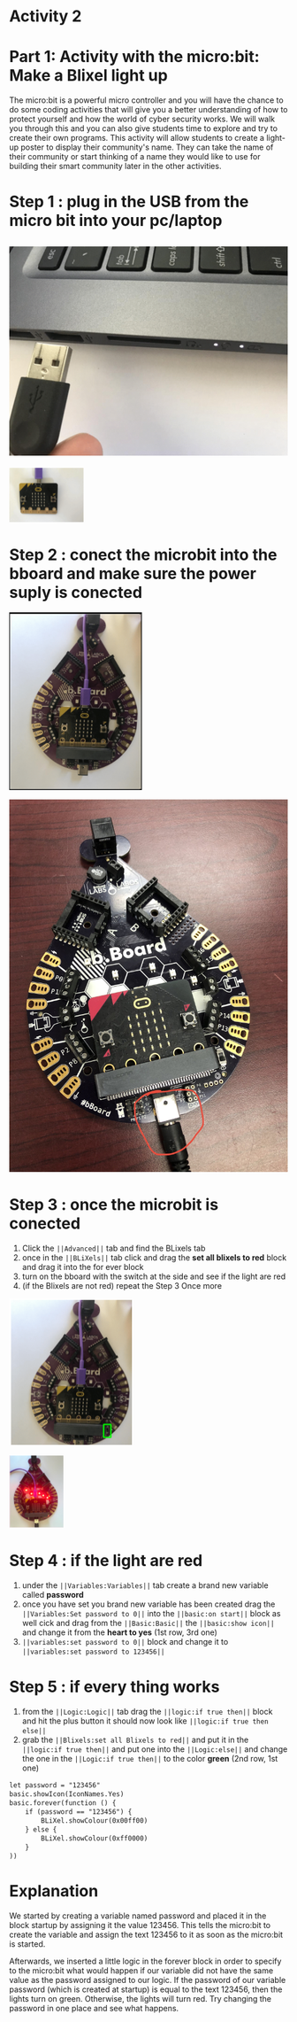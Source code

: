 # **Activity 2**
 
# Part 1: Activity with the micro:bit: Make a Blixel light up

The micro:bit is a powerful micro controller and you will have the chance to do some coding activities that will give you a better understanding of how to protect yourself and how the world of cyber security works. We will walk you through this and you can also give students time to explore and try to create their own programs. This activity will allow students to create a light-up poster to display their community's name.
They can take the name of their community or start thinking of a name they would like to use
for building their smart community later in the other activities.

# Step 1 : plug in the USB from the micro bit into your pc/laptop

<!-- https://github.com/Brilliant-Labs/bboard-tuts-cybersecurity-3/blob/master/cybersec/activity-1/connect-microbit.gif?raw=true -->
![Click](https://github.com/Brilliant-Labs/bboard-tutorials-cybersecurity-v3/blob/main/Activity_1/connect-microbit.gif?raw=true "Click")
---
<!-- https://raw.githubusercontent.com/Brilliant-Labs/bboard-tutorials-cybersecurity-v3/main/Activity_1/micro.png -->
![Click](https://raw.githubusercontent.com/Brilliant-Labs/bboard-tutorials-cybersecurity-v3/main/Activity_1/micro.png)

# Step 2 : conect the microbit into the bboard and make sure the power suply is conected
<!--https://raw.githubusercontent.com/Brilliant-Labs/bboard-tutorials-cybersecurity-v3/main/Activity_2/bborad.png -->
![Click](https://raw.githubusercontent.com/Brilliant-Labs/bboard-tutorials-cybersecurity-v3/main/Activity_2/bborad.png)

<!--https://raw.githubusercontent.com/Brilliant-Labs/bboard-tutorials-cybersecurity-v3/main/Activity_2/b.Board_power.JPG -->
![Click](https://raw.githubusercontent.com/Brilliant-Labs/bboard-tutorials-cybersecurity-v3/main/Activity_2/b.Board_power.JPG)

# Step 3 : once the microbit is conected 
1. Click the ``||Advanced||`` tab and find the BLixels tab
2. once in the ``||BLiXels||`` tab click and drag the **set all blixels to red** block and drag it into the for ever block
3. turn on the bboard with the switch at the side and see if the light are red
4. (if the Blixels are not red) repeat the Step 3 Once more

<!-- https://raw.githubusercontent.com/Brilliant-Labs/bboard-tutorials-cybersecurity-v3/main/Activity_2/image%20(1).png -->
![Click](https://raw.githubusercontent.com/Brilliant-Labs/bboard-tutorials-cybersecurity-v3/main/Activity_2/image%20(1).png)

<!-- https://raw.githubusercontent.com/Brilliant-Labs/bboard-tutorials-cybersecurity-v3/main/Activity_2/image%20(2).png -->
![Click](https://raw.githubusercontent.com/Brilliant-Labs/bboard-tutorials-cybersecurity-v3/main/Activity_2/image%20(2).png)
# Step 4 : if the light are red
1. under the ``||Variables:Variables||`` tab create a brand new variable called **password**
2. once you have set you brand new variable has been created drag the ``||Variables:Set password to 0||`` into the ``||basic:on start||`` block as well cick and drag from the ``||Basic:Basic||`` the ``||basic:show icon||`` and change it from the **heart to yes** (1st row, 3rd one)
3. ``||variables:set password to 0||`` block and change it to ``||variables:set password to 123456||``

# Step 5 : if every thing works 
1. from the ``||Logic:Logic||`` tab drag the ``||logic:if true then||`` block and hit the plus button it should now look like ``||logic:if true then else||``
2. grab the ``||Blixels:set all Blixels to red||`` and put it in the ``||logic:if true then||`` and put one into the ``||Logic:else||`` and change the one in the ``||Logic:if true then||`` to the color **green** (2nd row, 1st one) 
```blocks
let password = "123456"
basic.showIcon(IconNames.Yes)
basic.forever(function () {
    if (password == "123456") {
        BLiXel.showColour(0x00ff00)
    } else {
        BLiXel.showColour(0xff0000)
    }
))
```
# Explanation
We started by creating a variable named password and placed it in the block startup by assigning it the value 123456. This tells the micro:bit to create the variable and assign the text 123456 to it as soon as the micro:bit is started.

Afterwards, we inserted a little logic in the forever block in order to specify to the micro:bit what would happen if our variable did not have the same value as the password assigned to our logic. If the password of our variable password (which is created at startup) is equal to the text 123456, then the lights turn on green. Otherwise, the lights will turn red. Try changing the password in one place and see what happens.
